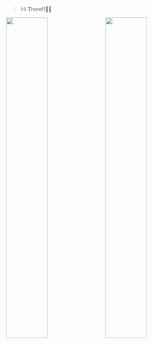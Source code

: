 > Hi There!!👋😎

<img align="left" width="47%" src="https://github-readme-stats.vercel.app/api?username=PramudithaN&show_icons=true&theme=midnight-purple#gh-dark-mode-only)](https://github.com/PramudithaN/github-readme-stats#gh-dark-mode-only&icon_color=#ffffff" />
<img align="right" width="47%" src="https://github-readme-stats.vercel.app/api/top-langs/?username=PramudithaN&theme=dark&hide_progress=true" />


